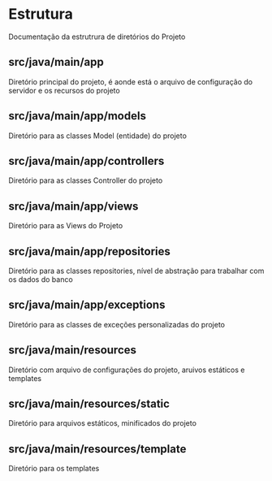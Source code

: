 # Estrutura

Documentação da estrutrura de diretórios do Projeto

## src/java/main/app

Diretório principal do projeto, é aonde está o arquivo de configuração do servidor e os recursos do projeto

## src/java/main/app/models

Diretório para as classes Model (entidade) do projeto

## src/java/main/app/controllers

Diretório para as classes Controller do projeto

## src/java/main/app/views

Diretório para as Views do Projeto

## src/java/main/app/repositories

Diretório para as classes repositories, nível de abstração para trabalhar com os dados do banco

## src/java/main/app/exceptions

Diretório para as classes de exceções personalizadas do projeto

## src/java/main/resources

Diretório com arquivo de configurações do projeto, aruivos estáticos e templates

## src/java/main/resources/static

Diretório para arquivos estáticos, minificados do projeto

## src/java/main/resources/template

Diretório para os templates